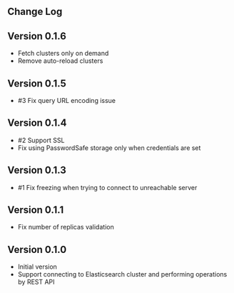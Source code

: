 Change Log
----------

## Version 0.1.6

- Fetch clusters only on demand
- Remove auto-reload clusters


## Version 0.1.5

- \#3 Fix query URL encoding issue


## Version 0.1.4

- \#2 Support SSL
- Fix using PasswordSafe storage only when credentials are set


## Version 0.1.3

- \#1 Fix freezing when trying to connect to unreachable server


## Version 0.1.1

- Fix number of replicas validation


## Version 0.1.0

- Initial version
- Support connecting to Elasticsearch cluster and performing operations by REST API